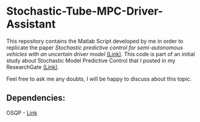 # Stochastic-Tube-MPC-Driver-Assistant

This repository contains the Matlab Script developed by me in order to replicate the paper *Stochastic predictive control for semi-autonomous vehicles with an uncertain driver model* [(Link)](https://ieeexplore.ieee.org/document/6728575). This code is part of an initial study about Stochastic Model Predictive Control that I posted in my ResearchGate [(Link)](https://www.researchgate.net/publication/343385611_Estudo_Dirigido_-_Estudo_de_Controladores_Preditivos_Estocasticos).  

Feel free to ask me any doubts, I will be happy to discuss about this topic.

## Dependencies:
OSQP - [Link](https://osqp.org/)